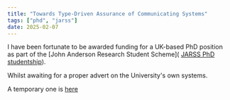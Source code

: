 ```yaml
---
title: "Towards Type-Driven Assurance of Communicating Systems"
tags: ["phd", "jarss"]
date: 2025-02-07
---
```


I have been fortunate to be awarded funding for a UK-based PhD position as part of the [John Anderson Research Student Scheme]( [JARSS PhD studentship](https://www.strath.ac.uk/studywithus/scholarships/johnandersonresearchstudentshipschemejarss/)).

Whilst awaiting for a proper advert on the University's own systems.

A temporary one is [here](../page/position/2025-jarss)
